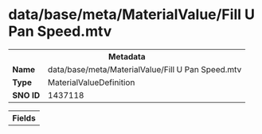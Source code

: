 <h1>data/base/meta/MaterialValue/Fill U Pan Speed.mtv</h1><table><tr><th colspan="100%">Metadata</th></tr><tr><td><b>Name</b></td><td>data/base/meta/MaterialValue/Fill U Pan Speed.mtv</td></tr><tr><td><b>Type</b></td><td>MaterialValueDefinition</td></tr><tr><td><b>SNO ID</b></td><td>1437118</td></tr></table>

<table><tr><th colspan="100%">Fields</th></tr></table>

